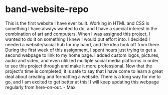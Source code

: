 # band-website-repo

This is the first website I have ever built.
Working in HTML and CSS is something I have
always wanted to do, and I have a special interest
in the combination of art and computers. When I was
assigned this project, I wanted to do it on
something I knew I would put effort into. I decided
I needed a website/social hub for my band, and the idea
took off from there. During the first week of this assignment,
I spent hours just trying to get a second webpage
to link to my home page. I added custom logos, pictures, audio and video,
and even utilized multiple social media platforms in order
to see this project through and make it more professional.
Now that the project's time is completed, it is safe to say that
I have come to learn a great deal about creating
and formatting a website. There is a long way for me to go, and
I am excited to get better at this! I will keep updating this webpage
regularly from here-on-out. - Max
